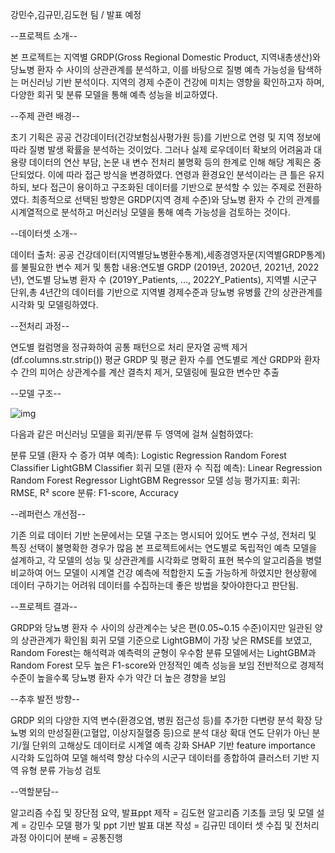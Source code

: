 강민수,김규민,김도현 팀 / 발표 예정

--프로젝트 소개--

본 프로젝트는 지역별 GRDP(Gross Regional Domestic Product, 지역내총생산)와 당뇨병 환자 수 사이의 상관관계를 분석하고, 이를 바탕으로 질병 예측 가능성을 탐색하는 머신러닝 기반 분석이다. 
지역의 경제 수준이 건강에 미치는 영향을 확인하고자 하며, 다양한 회귀 및 분류 모델을 통해 예측 성능을 비교하였다.

--주제 관련 배경--

초기 기획은 공공 건강데이터(건강보험심사평가원 등)를 기반으로 연령 및 지역 정보에 따라 질병 발생 확률을 분석하는 것이었다. 
그러나 실제 로우데이터 확보의 어려움과 대용량 데이터의 연산 부담, 논문 내 변수 전처리 불명확 등의 한계로 인해 해당 계획은 중단되었다.
이에 따라 접근 방식을 변경하였다. 
연령과 환경요인 분석이라는 큰 틀은 유지하되, 보다 접근이 용이하고 구조화된 데이터를 기반으로 분석할 수 있는 주제로 전환하였다. 
최종적으로 선택된 방향은 GRDP(지역 경제 수준)와 당뇨병 환자 수 간의 관계를 시계열적으로 분석하고 머신러닝 모델을 통해 예측 가능성을 검토하는 것이다.

--데이터셋 소개--

데이터 출처: 공공 건강데이터(지역별당뇨병환수통계),세종경영자문(지역별GRDP통계)를 불필요한 변수 제거 및 통합 
내용:연도별 GRDP (2019년, 2020년, 2021년, 2022년), 연도별 당뇨병 환자 수 (2019Y_Patients, ..., 2022Y_Patients),
지역별 시군구 단위,총 4년간의 데이터를 기반으로 지역별 경제수준과 당뇨병 유병률 간의 상관관계를 시각화 및 모델링하였다.

--전처리 과정--

연도별 컬럼명을 정규화하여 공통 패턴으로 처리
문자열 공백 제거 (df.columns.str.strip())
평균 GRDP 및 평균 환자 수를 연도별로 계산
GRDP와 환자 수 간의 피어슨 상관계수를 계산
결측치 제거, 모델링에 필요한 변수만 추출

--모델 구조--

![img](https://drive.google.com/uc?export=view&id=1_sz3spCCHsFXDNZFdNpIqpgF_AL0S9YW)

다음과 같은 머신러닝 모델을 회귀/분류 두 영역에 걸쳐 실험하였다:

분류 모델 (환자 수 증가 여부 예측):
Logistic Regression
Random Forest Classifier
LightGBM Classifier
회귀 모델 (환자 수 직접 예측):
Linear Regression
Random Forest Regressor
LightGBM Regressor
모델 성능 평가지표:
회귀: RMSE, R² score
분류: F1-score, Accuracy

--레퍼런스 개선점--

기존 의료 데이터 기반 논문에서는 모델 구조는 명시되어 있어도 변수 구성, 전처리 및 특징 선택이 불명확한 경우가 많음
본 프로젝트에서는 연도별로 독립적인 예측 모델을 설계하고, 각 모델의 성능 및 상관관계를 시각화로 명확히 표현
복수의 알고리즘을 병렬 비교하여 어느 모델이 시계열 건강 예측에 적합한지 도출 가능하게 하였지만 현상황에 데이터 구하기는 어려워
데이터를 수집하는데 좋은 방법을 찾아야한다고 판단됨.

--프로젝트 결과--

GRDP와 당뇨병 환자 수 사이의 상관계수는 낮은 편(0.05~0.15 수준)이지만 일관된 양의 상관관계가 확인됨
회귀 모델 기준으로 LightGBM이 가장 낮은 RMSE를 보였고, Random Forest는 해석력과 예측력의 균형이 우수함
분류 모델에서는 LightGBM과 Random Forest 모두 높은 F1-score와 안정적인 예측 성능을 보임
전반적으로 경제적 수준이 높을수록 당뇨병 환자 수가 약간 더 높은 경향을 보임

--추후 발전 방향--

GRDP 외의 다양한 지역 변수(환경오염, 병원 접근성 등)를 추가한 다변량 분석 확장
당뇨병 외의 만성질환(고혈압, 이상지질혈증 등)으로 분석 대상 확대
연도 단위가 아닌 분기/월 단위의 고해상도 데이터로 시계열 예측 강화
SHAP 기반 feature importance 시각화 도입하여 모델 해석력 향상
다수의 시군구 데이터를 종합하여 클러스터 기반 지역 유형 분류 가능성 검토

--역할분담--

알고리즘 수집 및 장단점 요약, 발표ppt 제작 = 김도현
알고리즘 기초틀 코딩 및 모델 설계 = 강민수
모델 평가 및 ppt 기반 발표 대본 작성 = 김규민
데이터 셋 수집 및 전처리 과정 아이디어 분배 = 공통진행
